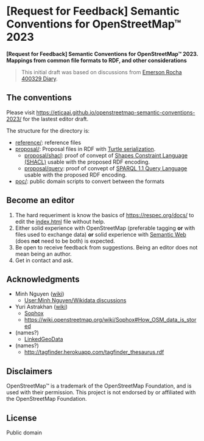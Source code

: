 # [Request for Feedback] Semantic Conventions for OpenStreetMap™ 2023
**[Request for Feedback] Semantic Conventions for OpenStreetMap™ 2023. Mappings from common file formats to RDF, and other considerations**

> This initial draft was based on discussions from [Emerson Rocha 400329 Diary](https://www.openstreetmap.org/user/fititnt/diary/400329).

## The conventions

Please visit <https://eticaai.github.io/openstreetmap-semantic-conventions-2023/> for the lastest editor draft.

The structure for the directory is:
- [reference/](reference/): reference files
- [proposal/](proposal/): Proposal files in RDF with  [Turtle serialization](https://www.w3.org/TR/turtle/).
  - [proposal/shacl](proposal/shacl/): proof of convept of [Shapes Constraint Language (SHACL)](https://www.w3.org/TR/shacl/) usable with the proposed RDF encoding.
  - [proposal/query](proposal/query/): proof of convept of [SPARQL 1.1 Query Language](https://www.w3.org/TR/sparql11-query/) usable with the proposed RDF encoding.
- [poc/](poc/): public domain scripts to convert between the formats

## Become an editor

1. The hard requeriment is know the basics of <https://respec.org/docs/> to edit the [index.html](index.html) file without help.
2. Either solid experience with OpenStreetMap (preferable tagging **or** with files used to exchange data) **or** solid experience with [Semantic Web](https://www.w3.org/standards/semanticweb/) (does **not** need to be both) is expected.
3. Be open to receive feedback from suggestions. Being an editor does not mean being an author.
4. Get in contact and ask.

<!--
## Reference vs RFC

- [reference/changeset-1.xml](reference/changeset-1.xml)
  - (...)
- [reference/node-1.xml](reference/node-1.xml)
  - [proposal/node-1.ttl](proposal/node-1.ttl)
- [reference/relation-10000.xml](reference/relation-10000.xml)
  - (...)
  - source: https://www.openstreetmap.org/api/0.6/relation/10000
    - source full: https://www.openstreetmap.org/api/0.6/relation/10000/full
- [reference/way-100.xml](reference/way-100.xml)
  - [proposal/way-100.ttl](proposal/way-100.ttl)

**Public domain code**
- [poc/osmapi2rdfproxy.py](poc/osmapi2rdfproxy.py): early proof of concept to generate the RFC data; not intented for production use, but for test viability. Is a proxy
  - [poc/osmrdf2022.py](poc/osmrdf2022.py): logic of the proof of concept proxy
-->

<!--

./poc/osmdump2rdfcli.py reference/zzz-region-1.xml
./poc/osmdump2rdfcli.py reference/zzz-region-1.xml > poc/tmp/zzz-region-1.ttl
./poc/osmdump2rdfcli.py reference/zzz-region-1.xml > reference/zzz-region-1.ttl
riot --validate poc/tmp/zzz-region-1.ttl

# Turtle to JSON-LD
rdfpipe --output-format=json-ld proposal/zzz-region-1.ttl

# Queries example
arq --query=proposal/query/owl-classes.rq --data=poc/tmp/zzz-region-1.ttl
arq --query=proposal/query/by-name.rq --data=poc/tmp/zzz-region-1.ttl
arq --query=proposal/query/geosparq-example.rq --data=poc/tmp/zzz-region-1.ttl
arq --query=proposal/query/is-admin.rq --data=poc/tmp/zzz-region-1.ttl

# @see https://jena.apache.org/documentation/fuseki2/fuseki-quick-start.html
/opt/apache-jena-fuseki/fuseki-server --file poc/tmp/zzz-region-1.ttl /osm
# http://localhost:3030/#/

curl --output poc/tmp/geosparql_test.rdf https://raw.githubusercontent.com/apache/jena/main/jena-fuseki2/jena-fuseki-geosparql/geosparql_test.rdf

rdfpipe poc/tmp/geosparql_test.rdf > poc/tmp/geosparql_test.rdf.ttl

/opt/apache-jena-fuseki/fuseki-server --file poc/tmp/geosparql_test.rdf /geotest

arq --query=proposal/query/geosparq-example.rq --data=poc/tmp/geosparql_test.rdf

curl --output poc/tmp/geosparql_vocab_all.rdf http://schemas.opengis.net/geosparql/1.0/geosparql_vocab_all.rdf

curl --output poc/tmp/tagfinder_thesaurus.rdf http://tagfinder.herokuapp.com/tagfinder_thesaurus.rdf
rdfpipe --output-format=longturtle poc/tmp/tagfinder_thesaurus.rdf > poc/tmp/tagfinder_thesaurus.rdf.ttl

# @TODO make tests with https://dbpedia.org/sparql
# @TODO maybe use as example (because of implies)
#  - https://wiki.openstreetmap.org/wiki/Item:Q4980
#  - https://wiki.openstreetmap.org/wiki/Tag:highway%3Dmotorway

/opt/Protege-5.5.0/run.sh
-->


## Acknowledgments

- Minh Nguyen ([wiki](https://wiki.openstreetmap.org/wiki/User:Minh_Nguyen))
  - [User:Minh Nguyen/Wikidata discussions](https://wiki.openstreetmap.org/wiki/User:Minh_Nguyen/Wikidata_discussions)
- Yuri Astrakhan ([wiki](https://wiki.openstreetmap.org/wiki/User:Yurik))
  - [Sophox](https://wiki.openstreetmap.org/wiki/Sophox)
  - https://wiki.openstreetmap.org/wiki/Sophox#How_OSM_data_is_stored
- (names?)
  - [LinkedGeoData](https://wiki.openstreetmap.org/wiki/LinkedGeoData)
- (names?)
  - <http://tagfinder.herokuapp.com/tagfinder_thesaurus.rdf>

## Disclaimers
<!--
TODO see https://wiki.osmfoundation.org/wiki/Trademark_Policy
-->

OpenStreetMap™ is a trademark of the OpenStreetMap Foundation, and is used with their permission.
This project is not endorsed by or affiliated with the OpenStreetMap Foundation.

## License

Public domain
